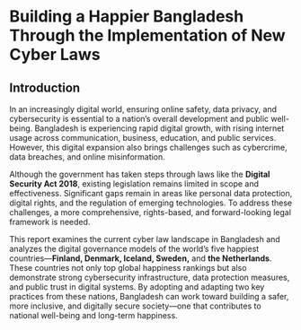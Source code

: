 
# Building a Happier Bangladesh Through the Implementation of New Cyber Laws

## Introduction

In an increasingly digital world, ensuring online safety, data privacy, and cybersecurity is essential to a nation’s overall development and public well-being. Bangladesh is experiencing rapid digital growth, with rising internet usage across communication, business, education, and public services. However, this digital expansion also brings challenges such as cybercrime, data breaches, and online misinformation.

Although the government has taken steps through laws like the **Digital Security Act 2018**, existing legislation remains limited in scope and effectiveness. Significant gaps remain in areas like personal data protection, digital rights, and the regulation of emerging technologies. To address these challenges, a more comprehensive, rights-based, and forward-looking legal framework is needed.

This report examines the current cyber law landscape in Bangladesh and analyzes the digital governance models of the world’s five happiest countries—**Finland, Denmark, Iceland, Sweden,** and **the Netherlands**. These countries not only top global happiness rankings but also demonstrate strong cybersecurity infrastructure, data protection measures, and public trust in digital systems. By adopting and adapting two key practices from these nations, Bangladesh can work toward building a safer, more inclusive, and digitally secure society—one that contributes to national well-being and long-term happiness.



